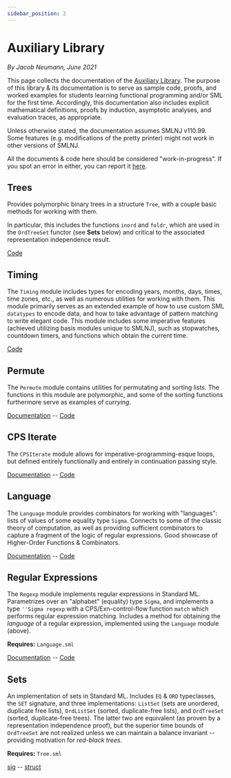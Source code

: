 ```yaml
---
sidebar_position: 2
---
```


# Auxiliary Library

_By Jacob Neumann, June 2021_

This page collects the documentation of the [Auxiliary Library](https://github.com/smlhelp/aux-library). The purpose of this library & its documentation is to serve as sample code, proofs, and worked examples for students learning functional programming and/or SML for the first time. Accordingly, this documentation also includes explicit mathematical definitions, proofs by induction, asymptotic analyses, and evaluation traces, as appropriate.

Unless otherwise stated, the documentation assumes SMLNJ v110.99. Some features (e.g. modifications of the pretty printer) might not work in other versions of SMLNJ.

All the documents & code here should be considered "work-in-progress". If you spot an error in either, you can report it [here](https://forms.gle/yuyc17oBnT4JvG5h9).

## Trees

Provides polymorphic binary trees in a structure `Tree`, with a couple basic methods for working with them.

In particular, this includes the functions `inord` and `foldr`, which are used in the `OrdTreeSet` functor (see **Sets** below) and critical to the associated representation independence result.

[Code](https://raw.githubusercontent.com/smlhelp/aux-library/main/Tree.sml)

## Timing

The `Timing` module includes types for encoding years, months, days, times, time zones, etc., as well as numerous utilities for working with them. This module primarily serves as an extended example of how to use custom SML `datatypes` to encode data, and how to take advantage of pattern matching to write elegant code. This module includes some imperative features (achieved utilizing basis modules unique to SMLNJ), such as stopwatches, countdown timers, and functions which obtain the current time.

[Code](https://raw.githubusercontent.com/smlhelp/aux-library/main/Timing.sml)

## Permute

The `Permute` module contains utilities for permutating and sorting lists. The functions in this module are polymorphic, and some of the sorting functions furthermore serve as examples of _currying_.

[Documentation](https://github.com/smlhelp/aux-library/blob/main/documentation/permute.pdf) -- [Code](https://raw.githubusercontent.com/smlhelp/aux-library/main/Permute.sml)

## CPS Iterate

The `CPSIterate` module allows for imperative-programming-esque loops, but defined entirely functionally and entirely in continuation passing style.

[Documentation](https://github.com/smlhelp/aux-library/blob/main/documentation/cpsIterate.pdf) -- [Code](https://raw.githubusercontent.com/smlhelp/aux-library/main/CPSIterate.sml)

## Language

The `Language` module provides combinators for working with "languages": lists of values of some equality type `Sigma`. Connects to some of the classic theory of computation, as well as providing sufficient combinators to capture a fragment of the logic of regular expressions. Good showcase of Higher-Order Functions & Combinators.

[Documentation](https://github.com/smlhelp/aux-library/blob/main/documentation/language.pdf) -- [Code](https://raw.githubusercontent.com/smlhelp/aux-library/main/Language.sml)

## Regular Expressions

The `Regexp` module implements regular expressions in Standard ML. Parametrizes over an "alphabet" (equality) type `Sigma`, and implements a type `''Sigma regexp` with a CPS/Exn-control-flow function `match` which performs regular expression matching. Includes a method for obtaining the _language_ of a regular expression, implemented using the `Language` module (above).

**Requires:** `Language.sml`

[Documentation](https://github.com/smlhelp/aux-library/blob/main/documentation/regexp.pdf) -- [Code](https://raw.githubusercontent.com/smlhelp/aux-library/main/Regexp.sml)

## Sets

An implementation of sets in Standard ML. Includes `EQ` & `ORD` typeclasses, the `SET` signature, and three implementations: `ListSet` (sets are unordered, duplicate free lists), `OrdListSet` (sorted, duplicate-free lists), and `OrdTreeSet` (sorted, duplicate-free trees). The latter two are equivalent (as proven by a representation independence proof), but the superior time bounds of `OrdTreeSet` are not realized unless we can maintain a balance invariant -- providing motivation for _red-black trees_.

**Requires:** `Tree.sml`

[sig](https://raw.githubusercontent.com/smlhelp/aux-library/main/SET.sig) -- [struct](https://raw.githubusercontent.com/smlhelp/aux-library/main/Set.sml)

